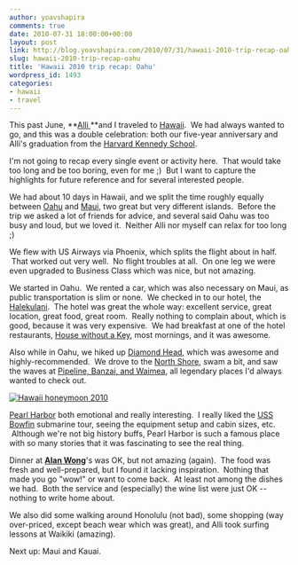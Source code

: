 ```yaml
---
author: yoavshapira
comments: true
date: 2010-07-31 18:00:00+00:00
layout: post
link: http://blog.yoavshapira.com/2010/07/31/hawaii-2010-trip-recap-oahu/
slug: hawaii-2010-trip-recap-oahu
title: 'Hawaii 2010 trip recap: Oahu'
wordpress_id: 1493
categories:
- hawaii
- travel
---
```


This past June, **[Alli ](http://allisonshapira.com/)**and I traveled to [Hawaii](http://en.wikipedia.org/wiki/Hawaii).  We had always wanted to go, and this was a double celebration: both our five-year anniversary and Alli's graduation from the [Harvard Kennedy School](http://www.hks.harvard.edu/).  
  


I'm not going to recap every single event or activity here.  That would take too long and be too boring, even for me ;)  But I want to capture the highlights for future reference and for several interested people.

  
We had about 10 days in Hawaii, and we split the time roughly equally between [Oahu](http://en.wikipedia.org/wiki/Oahu) and [Maui](http://en.wikipedia.org/wiki/Maui), two great but very different islands.  Before the trip we asked a lot of friends for advice, and several said Oahu was too busy and loud, but we loved it.  Neither Alli nor myself can relax for too long ;)  
  
We flew with US Airways via Phoenix, which splits the flight about in half.  That worked out very well.  No flight troubles at all.  On one leg we were even upgraded to Business Class which was nice, but not amazing.  
  
We started in Oahu.  We rented a car, which was also necessary on Maui, as public transportation is slim or none.  We checked in to our hotel, the [Halekulani](http://www.halekulani.com/).  The hotel was great the whole way: excellent service, great location, great food, great room.  Really nothing to complain about, which is good, because it was very expensive.  We had breakfast at one of the hotel restaurants, [House without a Key](http://www.halekulani.com/dining/house_without_a_key/), most mornings, and it was awesome.  
  
Also while in Oahu, we hiked up [Diamond Head](http://en.wikipedia.org/wiki/Diamond_Head,_Hawaii), which was awesome and highly-recommended.  We drove to the [North Shore](http://www.northshoreoahu.org/), swam a bit, and saw the waves at [Pipeline, Banzai, and Waimea](http://www.aloha.com/~lifeguards/nshore.html), all legendary places I'd always wanted to check out.  
  
[![Hawaii honeymoon 2010](http://farm5.static.flickr.com/4101/4744075901_8a4990ef9f.jpg)](http://www.flickr.com/photos/yoavshapira/4744075901/)  
  
[Pearl Harbor](http://en.wikipedia.org/wiki/Attack_on_Pearl_Harbor) both emotional and really interesting.  I really liked the [USS Bowfin](http://www.bowfin.org/) submarine tour, seeing the equipment setup and cabin sizes, etc.  Although we're not big history buffs, Pearl Harbor is such a famous place with so many stories that it was fascinating to see the real thing.  
  
Dinner at **[Alan Wong](http://www.alanwongs.com/)**'s was OK, but not amazing (again).  The food was fresh and well-prepared, but I found it lacking inspiration.  Nothing that made you go "wow!" or want to come back.  At least not among the dishes we had.  Both the service and (especially) the wine list were just OK -- nothing to write home about.  
  
We also did some walking around Honolulu (not bad), some shopping (way over-priced, except beach wear which was great), and Alli took surfing lessons at Waikiki (amazing).  
  
Next up: Maui and Kauai.
